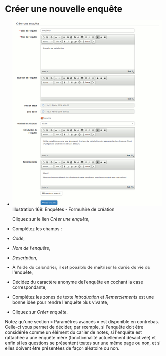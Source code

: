# Créer une nouvelle enquête

* ![](../../.gitbook/assets/image245%20%281%29.png)Illustration 169: Enquêtes - Formulaire de création

  Cliquez sur le lien _Créer une enquête_,

* Complétez les champs :
* _Code_,
* _Nom de l'enquête_,
* _Description_,
* À l'aide du calendrier, il est possible de maîtriser la durée de vie de l'enquête,
* Décidez du caractère anonyme de l’enquête en cochant la case correspondante,
* Complétez les zones de texte _Introduction_ et _Remerciements_ est une bonne idée pour rendre l'enquête plus vivante,
* Cliquez sur _Créer enquête_.

Notez qu'une section « Paramètres avancés » est disponible en contrebas. Celle-ci vous permet de décider, par exemple, si l'enquête doit être considérée comme un élément du cahier de notes, si l'enquête est rattachée à une enquête mère \(fonctionnalité actuellement désactivée\) et enfin si les questions se présentent toutes sur une même page ou non, et si elles doivent être présentées de façon aléatoire ou non.

